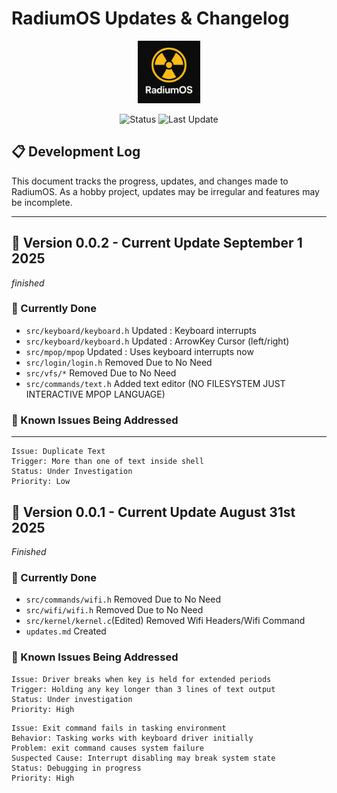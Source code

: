 # RadiumOS Updates & Changelog

<div align="center">
  <img src="https://raw.githubusercontent.com/RadiumOS-Dev/RadiumOS/main/images/radiumOS.png" alt="RadiumOS Logo" width="100"/>
  
  ![Status](https://img.shields.io/badge/status-experimental-red.svg)
  ![Last Update](https://img.shields.io/badge/last%20update-December%202024-blue.svg)
</div>

## 📋 Development Log

This document tracks the progress, updates, and changes made to RadiumOS. As a hobby project, updates may be irregular and features may be incomplete.

---

## 🚀 Version 0.0.2 - Current Update September 1 2025
*finished*

### 🔄 Currently Done
- `src/keyboard/keyboard.h` Updated : Keyboard interrupts 
- `src/keyboard/keyboard.h` Updated : ArrowKey Cursor (left/right)
- `src/mpop/mpop` Updated : Uses keyboard interrupts now
- `src/login/login.h` Removed Due to No Need
- `src/vfs/*` Removed Due to No Need
- `src/commands/text.h` Added text editor (NO FILESYSTEM JUST INTERACTIVE MPOP LANGUAGE)
### 🐛 Known Issues Being Addressed
---
```
Issue: Duplicate Text
Trigger: More than one of text inside shell
Status: Under Investigation
Priority: Low
```

## 🚀 Version 0.0.1 - Current Update August 31st 2025
*Finished*

### 🔄 Currently Done
- `src/commands/wifi.h` Removed Due to No Need
- `src/wifi/wifi.h`   Removed Due to No Need
- `src/kernel/kernel.c`(Edited) Removed Wifi Headers/Wifi Command
- `updates.md` Created


### 🐛 Known Issues Being Addressed
```
Issue: Driver breaks when key is held for extended periods
Trigger: Holding any key longer than 3 lines of text output
Status: Under investigation
Priority: High
```
```
Issue: Exit command fails in tasking environment
Behavior: Tasking works with keyboard driver initially
Problem: exit command causes system failure
Suspected Cause: Interrupt disabling may break system state
Status: Debugging in progress
Priority: High
```

